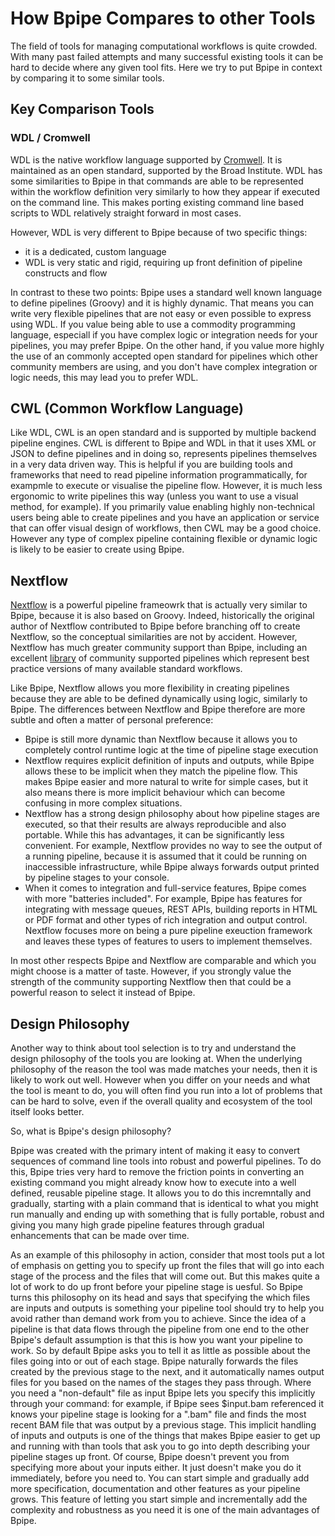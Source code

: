 # How Bpipe Compares to other Tools

The field of tools for managing computational workflows is quite crowded.  With
many past failed attempts and many successful existing tools it can be hard to
decide where any given tool fits.   Here we try to put Bpipe in context by
comparing it to some similar tools.

## Key Comparison Tools

### WDL / Cromwell

WDL is the native workflow language supported by
[Cromwell](https://github.com/broadinstitute/cromwell). It is maintained as an
open standard, supported by the Broad Institute. WDL has some similarities to
Bpipe in that commands are able to be represented within the workflow definition
very similarly to how they appear if executed on the command line. This makes porting
existing command line based scripts to WDL relatively straight forward in most cases.

However, WDL is very different to Bpipe because of two specific things:

- it is a dedicated, custom language
- WDL is very static and rigid, requiring up front definition of pipeline 
  constructs and flow

In contrast to these two points: Bpipe uses a standard well known language to define pipelines (Groovy) and 
it is highly dynamic. That means you can write very flexible pipelines that are not easy or even possible to
express using WDL. If you value being able to use a commodity programming language, especiall if you have complex
logic or integration needs for your pipelines, you may prefer Bpipe. On the other hand, if you value more highly
the use of an commonly accepted open standard for pipelines which other community members are using, and you don't
have complex integration or logic needs, this may lead you to prefer WDL.

## CWL (Common Workflow Language)

Like WDL, CWL is an open standard and is supported by multiple backend pipeline engines. CWL is different
to Bpipe and WDL in that it uses XML or JSON to define pipelines and in doing so, represents pipelines themselves
in a very data driven way. This is helpful if you are building tools and frameworks that need to read pipeline
information programmatically, for exampmle to execute or visualise the pipeline flow. However, it is much less
ergonomic to write pipelines this way (unless you want to use a visual method, for example). If you primarily value
enabling highly non-technical users being able to create pipelines and you have an application or service
that can offer visual design of workflows, then CWL may be a good choice. However any type of
complex pipeline containing flexible or dynamic logic is likely to be easier to create using Bpipe.

## Nextflow

[Nextflow](https://nextflow.io/) is a powerful pipeline frameowrk that is actually very similar to Bpipe,
because it is also based on Groovy.  Indeed, historically the original author of
Nextflow contributed to Bpipe before branching off to create Nextflow, so the
conceptual similarities are not by accident. However, Nextflow has much greater
community support than Bpipe, including an excellent
[library](https://nf-co.re/) of community supported pipelines which represent
best practice versions of many available standard workflows.

Like Bpipe, Nextflow allows you more flexibility in creating pipelines because they are able to
be defined dynamically using logic, similarly to Bpipe. The differences between Nextflow and Bpipe
therefore are more subtle and often a matter of personal preference:

- Bpipe is still more dynamic than Nextflow because it allows you to completely control
  runtime logic at the time of pipeline stage execution
- Nextflow requires explicit definition of inputs and outputs, while Bpipe allows these
  to be implicit when they match the pipeline flow. This makes Bpipe easier and more 
  natural to write for simple cases, but it also means there is more implicit 
  behaviour which can become confusing in more complex situations.
- Nextflow has a strong design philosophy about how pipeline stages are executed, so that
  their results are always reproducible and also portable. While this has advantages, it 
  can be significantly less convenient. For example, Nextflow provides no way to see the
  output of a running pipeline, because it is assumed that it could be running on
  inaccessible infrastructure, while Bpipe always forwards output printed by pipeline
  stages to your console.
- When it comes to integration and full-service features, Bpipe comes with more "batteries included".
  For example, Bpipe has features for integrating with message queues, REST APIs, building reports
  in HTML or PDF format and other types of rich integration and output control. Nextflow focuses
  more on being a pure pipeline exeuction framework and leaves these types of features to
  users to implement themselves.

In most other respects Bpipe and Nextflow are comparable and which you might choose is a matter
of taste. However, if you strongly value the strength of the community supporting Nextflow then
that could be a powerful reason to select it instead of Bpipe.

## Design Philosophy

Another way to think about tool selection is to try and understand the design philosophy of the tools
you are looking at. When the underlying philosophy of the reason the tool was made matches your needs,
then it is likely to work out well. However when you differ on your needs and what the tool is meant to do,
you will often find you run into a lot of problems that can be hard to solve, even if the overall quality 
and ecosystem of the tool itself looks better.

So, what is Bpipe's design philosophy?

Bpipe was created with the primary intent of making it easy to convert sequences of
command line tools into robust and powerful pipelines. To do this, 
Bpipe tries very hard to remove the friction points in converting an existing 
command you might already know how to execute into a well defined, reusable
pipeline stage. It allows you to do this incremntally and gradually, starting with 
a plain command that is identical to what you might run manually and ending up with
something that is fully portable, robust and giving you many high grade pipeline
features through gradual enhancements that can be made over time.

As an example of this philosophy in action, consider that most tools put a lot
of emphasis on getting you to specify up front the files that will go into each stage of
the process and the files that will come out. But this makes quite a lot of work
to do up front before your pipeline stage is uesful. So Bpipe turns this philosophy on
its head and says that specifying the which files are inputs and outputs is something 
your pipeline tool should try to help you avoid rather than demand work from you
to achieve. Since the idea of a pipeline is that data flows through the pipeline
from one end to the other Bpipe's default assumption is that this is how you
want your pipeline to work.  So by default Bpipe asks you to tell it as little
as possible about the files going into or out of each stage.  Bpipe naturally
forwards the files created by the previous stage to the next, and it
automatically names output files for you based on the names of the stages they
pass through.  Where you need a "non-default" file as input Bpipe lets you
specify this implicitly through your command:  for example, if Bpipe sees
$input.bam referenced it knows your pipeline stage is looking for a ".bam" file
and finds the most recent BAM file that was output by a previous stage.  This
implicit handling of inputs and outputs is one of the things that makes Bpipe
easier to get up and running with than tools that ask you to go into depth
describing your pipeline stages up front. Of course, Bpipe doesn't prevent you
from specifying more about your inputs either. It just doesn't make you do it 
immediately, before you need to. You can start simple and
gradually add more specification, documentation and other features as your
pipeline grows. This feature of letting you start simple and incrementally add
the complexity and robustness as you need it is one of the main advantages of
Bpipe.

